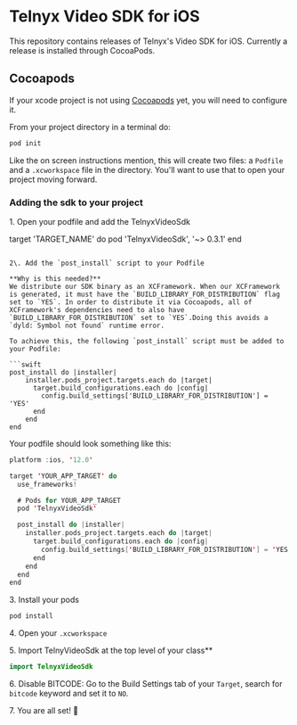 # Telnyx Video SDK for iOS
This repository contains releases of Telnyx's Video SDK for iOS. Currently a release is installed through CocoaPods.


## Cocoapods

If your xcode project is not using [Cocoapods](https://cocoapods.org/) yet, you will need to configure it. 

From your project directory in a terminal do:
```bash
pod init
```
Like the on screen instructions mention, this will create two files: a `Podfile` and a `.xcworkspace` file in the directory. You'll want to use that to open your project moving forward.


### Adding the sdk to your project
1\. Open your podfile and add the TelnyxVideoSdk

target 'TARGET_NAME' do
		pod 'TelnyxVideoSdk', '~> 0.3.1'
end
```

2\. Add the `post_install` script to your Podfile

**Why is this needed?**  
We distribute our SDK binary as an XCFramework. When our XCFramework is generated, it must have the `BUILD_LIBRARY_FOR_DISTRIBUTION` flag set to `YES`. In order to distribute it via Cocoapods, all of XCFramework's dependencies need to also have `BUILD_LIBRARY_FOR_DISTRIBUTION` set to `YES`.Doing this avoids a  `dyld: Symbol not found` runtime error.

To achieve this, the following `post_install` script must be added to your Podfile:

```swift
post_install do |installer|
    installer.pods_project.targets.each do |target|
      target.build_configurations.each do |config|
        config.build_settings['BUILD_LIBRARY_FOR_DISTRIBUTION'] = 'YES'
      end
    end
end
```

Your podfile should look something like this: 

```swift
platform :ios, '12.0'

target 'YOUR_APP_TARGET' do
  use_frameworks!

  # Pods for YOUR_APP_TARGET
  pod 'TelnyxVideoSdk'

  post_install do |installer|
    installer.pods_project.targets.each do |target|
      target.build_configurations.each do |config|
        config.build_settings['BUILD_LIBRARY_FOR_DISTRIBUTION'] = 'YES'
      end
    end
  end
end
```

3\. Install your pods

```bash
pod install
```
4\. Open your `.xcworkspace`

5\. Import TelnyVideoSdk at the top level of your class**

```swift
import TelnyxVideoSdk
```

6\. Disable BITCODE: Go to the Build Settings tab of your `Target`, search for `bitcode` keyword and set it to `NO`.

7\. You are all set! 🚀
</br>
